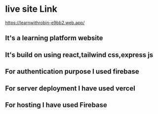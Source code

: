 # live site Link
https://learnwithrobin-e9bb2.web.app/

## It's a learning platform website
## It's build on using react,tailwind css,express js
## For authentication purpose I used firebase
## For server deployment I have used vercel
## For hosting I have used Firebase